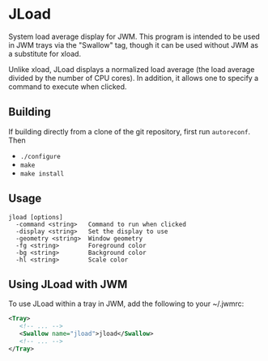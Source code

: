 JLoad
==============================================================================
System load average display for JWM.  This program is intended to be used
in JWM trays via the "Swallow" tag, though it can be used without JWM as
a substitute for xload.

Unlike xload, JLoad displays a normalized load average (the load average
divided by the number of CPU cores).  In addition, it allows one to
specify a command to execute when clicked.

Building
------------------------------------------------------------------------------
If building directly from a clone of the git repository, first run
`autoreconf`.  Then
* `./configure`
* `make`
* `make install`

Usage
------------------------------------------------------------------------------
```
jload [options]
  -command <string>   Command to run when clicked
  -display <string>   Set the display to use
  -geometry <string>  Window geometry
  -fg <string>        Foreground color
  -bg <string>        Background color
  -hl <string>        Scale color
```

Using JLoad with JWM
------------------------------------------------------------------------------ 
To use JLoad within a tray in JWM, add the following to your ~/.jwmrc:
```xml
<Tray>
   <!-- ... -->
   <Swallow name="jload">jload</Swallow>
   <!-- ... -->
</Tray>
```
